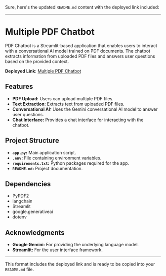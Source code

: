 Sure, here's the updated `README.md` content with the deployed link included:

---

# Multiple PDF Chatbot

PDF Chatbot is a Streamlit-based application that enables users to interact with a conversational AI model trained on PDF documents. The chatbot extracts information from uploaded PDF files and answers user questions based on the provided context.

**Deployed Link:** [Multiple PDF Chatbot](https://multiple-pdfchatbot.streamlit.app/)

## Features

- **PDF Upload:** Users can upload multiple PDF files.
- **Text Extraction:** Extracts text from uploaded PDF files.
- **Conversational AI:** Uses the Gemini conversational AI model to answer user questions.
- **Chat Interface:** Provides a chat interface for interacting with the chatbot.

## Project Structure

- **`app.py`:** Main application script.
- **`.env`:** File containing environment variables.
- **`requirements.txt`:** Python packages required for the app.
- **`README.md`:** Project documentation.

## Dependencies

- PyPDF2
- langchain
- Streamlit
- google.generativeai
- dotenv

## Acknowledgments

- **Google Gemini:** For providing the underlying language model.
- **Streamlit:** For the user interface framework.

---

This format includes the deployed link and is ready to be copied into your `README.md` file.

